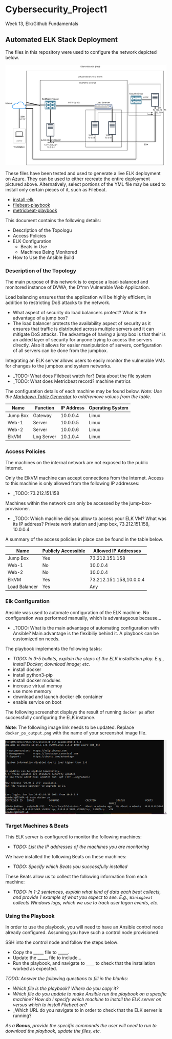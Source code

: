 # Cybersecurity_Project1
Week 13, Elk/Github Fundamentals
## Automated ELK Stack Deployment

The files in this repository were used to configure the network depicted below.
 
![TODO: Update the path with the name of your diagram](Images/Project1.png)

These files have been tested and used to generate a live ELK deployment on Azure. They can be used to either recreate the entire deployment pictured above. Alternatively, select portions of the YML file may be used to install only certain pieces of it, such as Filebeat.

  - [install-elk](https://github.com/oflore12/Cybersecurity_Project1/blob/main/Ansible/install-elk.yml)
  - [filebeat-playbook](https://github.com/oflore12/Cybersecurity_Project1/blob/main/Ansible/filebeat-playbook.yml)
  - [metricbeat-playbook](https://github.com/oflore12/Cybersecurity_Project1/blob/main/Ansible/metricbeat-playbook.yml)

This document contains the following details:
- Description of the Topologu
- Access Policies
- ELK Configuration
  - Beats in Use
  - Machines Being Monitored
- How to Use the Ansible Build


### Description of the Topology

The main purpose of this network is to expose a load-balanced and monitored instance of DVWA, the D*mn Vulnerable Web Application.

Load balancing ensures that the application will be highly efficient, in addition to restricting DoS attacks to the network.
- What aspect of security do load balancers protect? What is the advantage of a jump box?
- The load balancer protects the availability aspect of security as it ensures that traffic is distributed across multiple servers and it can mitigate DoS attacks. The advantage of having a jump box is that their is an added layer of security for anyone trying to access the servers directly. Also it allows for easier manipulation of servers, configuration of all servers can be done from the jumpbox.

Integrating an ELK server allows users to easily monitor the vulnerable VMs for changes to the jumpbox and system networks.
- _TODO: What does Filebeat watch for? Data about the file system
- _TODO: What does Metricbeat record? machine metrics

The configuration details of each machine may be found below.
_Note: Use the [Markdown Table Generator](http://www.tablesgenerator.com/markdown_tables) to add/remove values from the table_.

| Name     | Function  | IP Address | Operating System |
|----------|-----------|------------|------------------|
| Jump Box | Gateway   | 10.0.0.4   | Linux            |
| Web-1    | Server    | 10.0.0.5   | Linux            |
| Web-2    | Server    | 10.0.0.6   | Linux            |
| ElkVM    |Log Server | 10.1.0.4   | Linux            |

### Access Policies

The machines on the internal network are not exposed to the public Internet. 

Only the ElkVM machine can accept connections from the Internet. Access to this machine is only allowed from the following IP addresses:
- _TODO: 73.212.151.158

Machines within the network can only be accessed by the jump-box-provisioner.
- _TODO: Which machine did you allow to access your ELK VM? What was its IP address? Private work station and jump box, 73.212.151.158, 10.0.0.4

A summary of the access policies in place can be found in the table below.

| Name     | Publicly Accessible | Allowed IP Addresses    |
|----------|---------------------|-------------------------|
| Jump Box | Yes                 | 73.212.151.158          |
| Web-1    | No                  | 10.0.0.4                |
| Web-2    | No                  | 10.0.0.4                |
| ElkVM    | Yes                 | 73.212.151.158,10.0.0.4 |
|Load Balancer| Yes              | Any                     |

### Elk Configuration

Ansible was used to automate configuration of the ELK machine. No configuration was performed manually, which is advantageous because...
- _TODO: What is the main advantage of automating configuration with Ansible? Main advantage is the flexibiliy behind it. A playbook can be customized on needs.

The playbook implements the following tasks:
- _TODO: In 3-5 bullets, explain the steps of the ELK installation play. E.g., install Docker; download image; etc._
- install docker
- install python3-pip
- install docker modules
- increase virtual memoy
- use more memory
- download and launch docker elk container
- enable service on boot

The following screenshot displays the result of running `docker ps` after successfully configuring the ELK instance.

**Note**: The following image link needs to be updated. Replace `docker_ps_output.png` with the name of your screenshot image file.  


![TODO: Update the path with the name of your screenshot of docker ps output](Images/sebp_dockerRunning.png)

### Target Machines & Beats
This ELK server is configured to monitor the following machines:
- _TODO: List the IP addresses of the machines you are monitoring_

We have installed the following Beats on these machines:
- _TODO: Specify which Beats you successfully installed_

These Beats allow us to collect the following information from each machine:
- _TODO: In 1-2 sentences, explain what kind of data each beat collects, and provide 1 example of what you expect to see. E.g., `Winlogbeat` collects Windows logs, which we use to track user logon events, etc._

### Using the Playbook
In order to use the playbook, you will need to have an Ansible control node already configured. Assuming you have such a control node provisioned: 

SSH into the control node and follow the steps below:
- Copy the _____ file to _____.
- Update the _____ file to include...
- Run the playbook, and navigate to ____ to check that the installation worked as expected.

_TODO: Answer the following questions to fill in the blanks:_
- _Which file is the playbook? Where do you copy it?_
- _Which file do you update to make Ansible run the playbook on a specific machine? How do I specify which machine to install the ELK server on versus which to install Filebeat on?_
- _Which URL do you navigate to in order to check that the ELK server is running?

_As a **Bonus**, provide the specific commands the user will need to run to download the playbook, update the files, etc._
